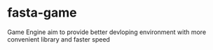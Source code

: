 fasta-game
==========

Game Engine aim to provide better devloping environment with more convenient library and faster speed
